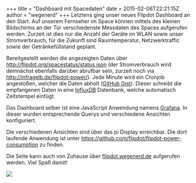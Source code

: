 +++
title = "Dashboard mit Spacedaten"
date = 2015-02-06T22:21:15Z
author = "wegenerd"
+++
Letztens ging unser neues Flipdot Dashboard an den Start. Auf unserem
Fernseher im Space können mittels des kleinen Bildschirms an der Tür
verschiedenste Messdaten des Spaces aufgerufen werden. Zurzeit ist dies
nur die Anzahl der Geräte im WLAN sowie unser Stromverbrauch, für die
Zukunft sind Raumtemperatur, Netzwerktraffic sowie der Getränkefüllstand
geplant.  
  
Bereitgestellt werden die angezeigten Daten über
<http://flipdot.org/spacestatus/status.json> (der Stromverbrauch wird
demnächst ebenfalls darüber abrufbar sein, zurzeit noch via
<http://infragelb.de/flipdot-power/>). Jede Minute wird ein Cronjob
angestoßen, welcher die Daten abholt ([GitHub
Gist](https://gist.github.com/swege/ee89056fc857a3f37e05)). Dieser
schreibt die empfangenen Daten in eine [InfluxDB](http://influxdb.com)
Datenbank, welche automatisch Zeitstempel einfügt.  
  
Das Dashboard selber ist eine JavaScript Anwendung namens
[Grafana](http://grafana.org). In dieser wurden entsprechende Querys und
verschiedene Ansichten konfiguriert.  
  
Die verschiedenen Ansichten sind über das pi Display erreichbar. Die
dort laufende Anwendung ist unter
<https://github.com/flipdot/flipdot-power-consumption> zu finden.  
  
Die Seite kann auch von Zuhause über
[flipdot.wegenerd.de](http://flipdot.wegenerd.de) aufgerufen werden.
Viel Spaß damit\!  
  
![](http://i.imgur.com/vQmSDus.png)
